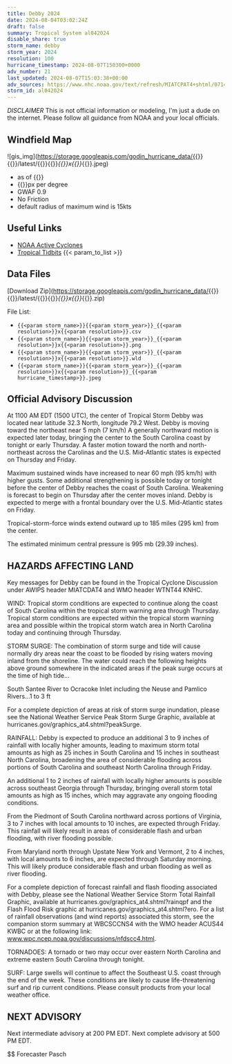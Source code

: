 ```yaml
---
title: Debby 2024
date: 2024-08-04T03:02:24Z
draft: false
summary: Tropical System al042024
disable_share: true
storm_name: debby
storm_year: 2024
resolution: 100
hurricane_timestamp: 2024-08-07T150300+0000
adv_number: 21
last_updated: 2024-08-07T15:03:38+00:00
adv_sources: https://www.nhc.noaa.gov/text/refresh/MIATCPAT4+shtml/071455.shtml;https://www.nhc.noaa.gov/refresh/graphics_at4+shtml/091935.shtml?cone
storm_id: al042024
---
```

*DISCLAIMER* This is not official information or modeling, I'm just a dude on the internet.  Please follow all guidance from NOAA and your local officials.

## Windfield Map
![gis_img](https://storage.googleapis.com/godin_hurricane_data/{{<param storm_name>}}{{<param storm_year>}}/latest/{{<param storm_name>}}{{<param storm_year>}}_{{<param resolution>}}x{{<param resolution>}}_{{<param hurricane_timestamp>}}.jpeg)

- as of {{<param last_updated>}}
- {{<param resolution>}}px per degree
- GWAF 0.9
- No Friction
- default radius of maximum wind is 15kts

## Useful Links
- [NOAA Active Cyclones](https://www.nhc.noaa.gov/)
- [Tropical Tidbits](https://www.tropicaltidbits.com/storminfo/)
{{< param_to_list >}}

## Data Files
[Download Zip](https://storage.googleapis.com/godin_hurricane_data/{{<param storm_name>}}{{<param storm_year>}}/latest/{{<param storm_name>}}{{<param storm_year>}}_{{<param resolution>}}x{{<param resolution>}}_{{<param hurricane_timestamp>}}.zip)

File List:
- `{{<param storm_name>}}{{<param storm_year>}}_{{<param resolution>}}x{{<param resolution>}}.csv`
- `{{<param storm_name>}}{{<param storm_year>}}_{{<param resolution>}}x{{<param resolution>}}.png`
- `{{<param storm_name>}}{{<param storm_year>}}_{{<param resolution>}}x{{<param resolution>}}.wld`
- `{{<param storm_name>}}{{<param storm_year>}}_{{<param resolution>}}x{{<param resolution>}}_{{<param hurricane_timestamp>}}.jpeg`


## Official Advisory Discussion
At 1100 AM EDT (1500 UTC), the center of Tropical Storm Debby was
located near latitude 32.3 North, longitude 79.2 West. Debby is
moving toward the northeast near 5 mph (7 km/h)   A generally
northward motion is expected later today, bringing the center to 
the South Carolina coast by tonight or early Thursday.  A faster 
motion toward the north and north-northeast across the Carolinas and 
the U.S. Mid-Atlantic states is expected on Thursday and Friday.
 
Maximum sustained winds have increased to near 60 mph (95 km/h)
with higher gusts.  Some additional strengthening is possible today
or tonight before the center of Debby reaches the coast of South
Carolina.  Weakening is forecast to begin on Thursday after the
center moves inland.  Debby is expected to merge with a frontal
boundary over the U.S. Mid-Atlantic states on Friday.
  
Tropical-storm-force winds extend outward up to 185 miles (295 km)
from the center.
 
The estimated minimum central pressure is 995 mb (29.39 inches).
 
 
HAZARDS AFFECTING LAND
----------------------
Key messages for Debby can be found in the Tropical Cyclone
Discussion under AWIPS header MIATCDAT4 and WMO header WTNT44 KNHC.
 
WIND: Tropical storm conditions are expected to continue along the
coast of South Carolina within the tropical storm warning area
through Thursday.  Tropical storm conditions are expected
within the tropical storm warning area and possible within the
tropical storm watch area in North Carolina today and continuing
through Thursday.
 
STORM SURGE: The combination of storm surge and tide will cause
normally dry areas near the coast to be flooded by rising waters
moving inland from the shoreline. The water could reach the
following heights above ground somewhere in the indicated areas if
the peak surge occurs at the time of high tide...

South Santee River to Ocracoke Inlet including the Neuse and 
Pamlico Rivers...1 to 3 ft
 
For a complete depiction of areas at risk of storm surge inundation,
please see the National Weather Service Peak Storm Surge Graphic,
available at hurricanes.gov/graphics_at4.shtml?peakSurge.
 
RAINFALL: Debby is expected to produce an additional 3 to 9 inches
of rainfall with locally higher amounts, leading to maximum storm
total amounts as high as 25 inches in South Carolina and 15 inches
in southeast North Carolina, broadening the area of considerable
flooding across portions of South Carolina and southeast North
Carolina through Friday.
 
An additional 1 to 2 inches of rainfall with locally higher amounts
is possible across southeast Georgia through Thursday, bringing
overall storm total amounts as high as 15 inches, which may
aggravate any ongoing flooding conditions.
 
From the Piedmont of South Carolina northward across portions of
Virginia, 3 to 7 inches with local amounts to 10 inches, are
expected through Friday.  This rainfall will likely result in areas
of considerable flash and urban flooding, with river flooding
possible.
 
From Maryland north through Upstate New York and Vermont, 2 to 4
inches, with local amounts to 6 inches, are expected through
Saturday morning.  This will likely produce considerable flash and
urban flooding as well as river flooding.
 
For a complete depiction of forecast rainfall and flash flooding
associated with  Debby, please see the National Weather Service
Storm Total Rainfall Graphic, available at
hurricanes.gov/graphics_at4.shtml?rainqpf and the Flash Flood Risk
graphic at hurricanes.gov/graphics_at4.shtml?ero.  For a list of
rainfall observations (and wind reports) associated this storm, see
the companion storm summary at WBCSCCNS4 with the WMO header ACUS44
KWBC or at the following link:
www.wpc.ncep.noaa.gov/discussions/nfdscc4.html.
 
TORNADOES: A tornado or two may occur over eastern North Carolina
and extreme eastern South Carolina through tonight.
 
SURF:  Large swells will continue to affect the Southeast U.S.
coast through the end of the week. These conditions are likely to
cause life-threatening surf and rip current conditions. Please
consult products from your local weather office.
 
 
NEXT ADVISORY
-------------
Next intermediate advisory at 200 PM EDT.
Next complete advisory at 500 PM EDT.
 
$$
Forecaster Pasch